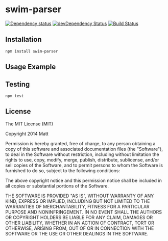 # swim-parser

[![Dependency status](https://david-dm.org/duereg/swim-parser.svg)](https://david-dm.org/duereg/swim-parser)
[![devDependency Status](https://david-dm.org/duereg/swim-parser/dev-status.svg)](https://david-dm.org/duereg/swim-parser#info=devDependencies)
[![Build Status](https://secure.travis-ci.org/duereg/swim-parser.svg?branch=master)](https://travis-ci.org/duereg/swim-parser)

## Installation

    npm install swim-parser

## Usage Example

## Testing

    npm test

## License

The MIT License (MIT)

Copyright 2014 Matt

Permission is hereby granted, free of charge, to any person obtaining a copy
of this software and associated documentation files (the "Software"), to deal
in the Software without restriction, including without limitation the rights
to use, copy, modify, merge, publish, distribute, sublicense, and/or sell
copies of the Software, and to permit persons to whom the Software is
furnished to do so, subject to the following conditions:

The above copyright notice and this permission notice shall be included in
all copies or substantial portions of the Software.

THE SOFTWARE IS PROVIDED "AS IS", WITHOUT WARRANTY OF ANY KIND, EXPRESS OR
IMPLIED, INCLUDING BUT NOT LIMITED TO THE WARRANTIES OF MERCHANTABILITY,
FITNESS FOR A PARTICULAR PURPOSE AND NONINFRINGEMENT. IN NO EVENT SHALL THE
AUTHORS OR COPYRIGHT HOLDERS BE LIABLE FOR ANY CLAIM, DAMAGES OR OTHER
LIABILITY, WHETHER IN AN ACTION OF CONTRACT, TORT OR OTHERWISE, ARISING FROM,
OUT OF OR IN CONNECTION WITH THE SOFTWARE OR THE USE OR OTHER DEALINGS IN
THE SOFTWARE.

